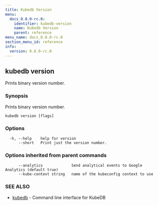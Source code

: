 ```yaml
---
title: Kubedb Version
menu:
  docs_0.8.0-rc.0:
    identifier: kubedb-version
    name: Kubedb Version
    parent: reference
menu_name: docs_0.8.0-rc.0
section_menu_id: reference
info:
  version: 0.8.0-rc.0
---
```


## kubedb version

Prints binary version number.

### Synopsis

Prints binary version number.

```
kubedb version [flags]
```

### Options

```
  -h, --help    help for version
      --short   Print just the version number.
```

### Options inherited from parent commands

```
      --analytics             Send analytical events to Google Analytics (default true)
      --kube-context string   name of the kubeconfig context to use
```

### SEE ALSO

* [kubedb](/docs/0.8.0-rc.0/reference/kubedb)	 - Command line interface for KubeDB


